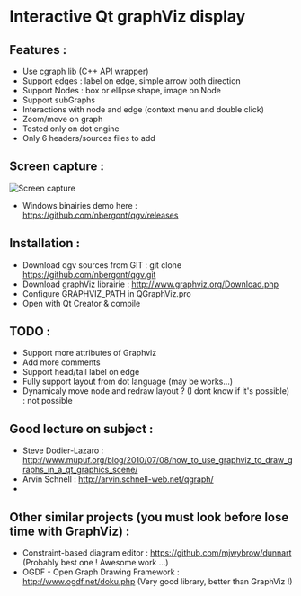 Interactive Qt graphViz display
===============================

Features :
----------

* Use cgraph lib (C++ API wrapper)
* Support edges : label on edge, simple arrow both direction
* Support Nodes : box or ellipse shape, image on Node
* Support subGraphs
* Interactions with node and edge (context menu and double click)
* Zoom/move on graph
* Tested only on dot engine
* Only 6 headers/sources files to add


Screen capture :
----------------

![Screen capture](http://i39.tinypic.com/2gy1z0h.png)

* Windows binairies demo here : https://github.com/nbergont/qgv/releases

Installation :
--------------

* Download qgv sources from GIT : git clone https://github.com/nbergont/qgv.git
* Download graphViz librairie : http://www.graphviz.org/Download.php
* Configure GRAPHVIZ_PATH in QGraphViz.pro
* Open with Qt Creator & compile

TODO :
------

* Support more attributes of Graphviz
* Add more comments
* Support head/tail label on edge
* Fully support layout from dot language (may be works...)
* Dynamicaly move node and redraw layout ? (I dont know if it's possible) : not possible

Good lecture on subject :
-------------------------

* Steve Dodier-Lazaro : <http://www.mupuf.org/blog/2010/07/08/how_to_use_graphviz_to_draw_graphs_in_a_qt_graphics_scene/>
* Arvin Schnell : <http://arvin.schnell-web.net/qgraph/>
* 

Other similar projects (you must look before lose time with GraphViz) :
-----------------------
* Constraint-based diagram editor : https://github.com/mjwybrow/dunnart  (Probably best one ! Awesome work ...)
* OGDF - Open Graph Drawing Framework : http://www.ogdf.net/doku.php (Very good library, better than GraphViz !)

